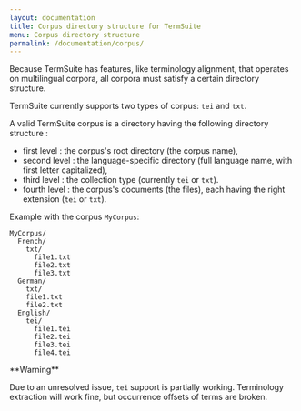 ```yaml
---
layout: documentation
title: Corpus directory structure for TermSuite
menu: Corpus directory structure
permalink: /documentation/corpus/
---
```


Because TermSuite has features, like terminology alignment, that operates on multilingual corpora, all corpora must satisfy a certain directory structure.

TermSuite currently supports two types of corpus: `tei` and `txt`.

A valid TermSuite corpus is a directory having the following directory structure :
 * first level : the corpus's root directory (the corpus name),
 * second level : the language-specific directory (full language name, with first letter capitalized),
 * third level : the collection type (currently `tei` or `txt`).
 * fourth level : the corpus's documents (the files), each having the right extension (`tei` or `txt`).

Example with the corpus `MyCorpus`:

```
MyCorpus/
  French/
    txt/
      file1.txt
      file2.txt
      file3.txt
  German/
    txt/
    file1.txt
    file2.txt
  English/
    tei/
      file1.tei
      file2.tei
      file3.tei
      file4.tei
```

<div class="alert alert-warning" role="alert">
**Warning**

Due to an unresolved issue, `tei` support is partially working. Terminology extraction will work fine, but occurrence offsets of terms are broken.
</div>
